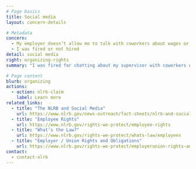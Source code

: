 ```yaml
---
# Page basics
title: Social media
layout: concern-details

# Metadata
concern:
  - My employer doesn’t allow me to talk with coworkers about wages or working conditions
  - I was fired or not hired
detail: social media
right: organizing-rights
summary: "I was fired for chatting about my supervisor with coworkers on Facebook"

# Page content
blurb: organizing
actions:
  - action: nlrb-claim
    label: Learn more
related_links:
  - title: "The NLRB and Social Media"
    url: https://www.nlrb.gov/news-outreach/fact-sheets/nlrb-and-social-media
  - title: "Employee Rights"
    url: https://www.nlrb.gov/rights-we-protect/employee-rights
  - title: "What’s the Law?"
    url: https://www.nlrb.gov/rights-we-protect/whats-law/employees
  - title: "Employer / Union Rights and Obligations"
    url: https://www.nlrb.gov/rights-we-protect/employerunion-rights-and-obligations
contact:
  - contact-nlrb
---
```

